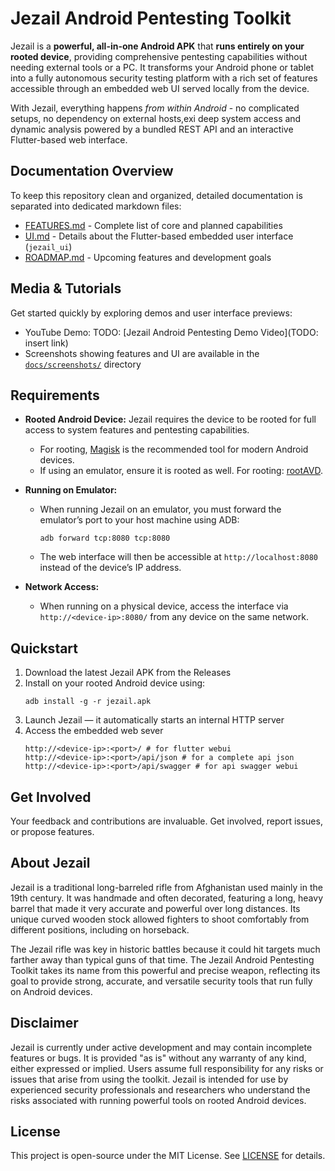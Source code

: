 # Jezail Android Pentesting Toolkit

Jezail is a **powerful, all-in-one Android APK** that **runs entirely on your rooted device**, providing comprehensive pentesting capabilities without needing external tools or a PC. It transforms your Android phone or tablet into a fully autonomous security testing platform with a rich set of features accessible through an embedded web UI served locally from the device.

With Jezail, everything happens *from within Android* - no complicated setups, no dependency on external hosts,exi deep system access and dynamic analysis powered by a bundled REST API and an interactive Flutter-based web interface.

## Documentation Overview

To keep this repository clean and organized, detailed documentation is separated into dedicated markdown files:

- [FEATURES.md](./FEATURES.md) - Complete list of core and planned capabilities  
- [UI.md](./UI.md) - Details about the Flutter-based embedded user interface (`jezail_ui`)  
- [ROADMAP.md](./ROADMAP.md) - Upcoming features and development goals  

## Media & Tutorials

Get started quickly by exploring demos and user interface previews:

- YouTube Demo: TODO: [Jezail Android Pentesting Demo Video](TODO: insert link)  
- Screenshots showing features and UI are available in the [`docs/screenshots/`](./docs/screenshots) directory  

## Requirements

- **Rooted Android Device:** Jezail requires the device to be rooted for full access to system features and pentesting capabilities.
   - For rooting, [Magisk](https://github.com/topjohnwu/Magisk) is the recommended tool for modern Android devices.
   - If using an emulator, ensure it is rooted as well. For rooting: [rootAVD](https://gitlab.com/newbit/rootAVD).

- **Running on Emulator:**
   - When running Jezail on an emulator, you must forward the emulator’s port to your host machine using ADB:
     ```
     adb forward tcp:8080 tcp:8080
     ```  
   - The web interface will then be accessible at `http://localhost:8080` instead of the device’s IP address.

- **Network Access:**
   - When running on a physical device, access the interface via `http://<device-ip>:8080/` from any device on the same network.


## Quickstart

1. Download the latest Jezail APK from the Releases  
2. Install on your rooted Android device using:  
   ```shell
   adb install -g -r jezail.apk
   ```  
3. Launch Jezail — it automatically starts an internal HTTP server  
4. Access the embedded web sever
   ```shell
   http://<device-ip>:<port>/ # for flutter webui
   http://<device-ip>:<port>/api/json # for a complete api json
   http://<device-ip>:<port>/api/swagger # for api swagger webui
   ```

## Get Involved

Your feedback and contributions are invaluable. Get involved, report issues, or propose features.

## About Jezail

Jezail is a traditional long-barreled rifle from Afghanistan used mainly in the 19th century. It was handmade and often decorated, featuring a long, heavy barrel that made it very accurate and powerful over long distances. Its unique curved wooden stock allowed fighters to shoot comfortably from different positions, including on horseback.

The Jezail rifle was key in historic battles because it could hit targets much farther away than typical guns of that time. The Jezail Android Pentesting Toolkit takes its name from this powerful and precise weapon, reflecting its goal to provide strong, accurate, and versatile security tools that run fully on Android devices.

## Disclaimer

Jezail is currently under active development and may contain incomplete features or bugs. It is provided "as is" without any warranty of any kind, either expressed or implied. Users assume full responsibility for any risks or issues that arise from using the toolkit. Jezail is intended for use by experienced security professionals and researchers who understand the risks associated with running powerful tools on rooted Android devices.


## License

This project is open-source under the MIT License. See [LICENSE](./LICENSE) for details.
